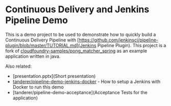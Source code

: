 # Continuous Delivery and Jenkins Pipeline Demo
This is a demo project to be used to demonstrate how to quickly build a Continuous Delivery Pipeline with [https://github.com/jenkinsci/pipeline-plugin/blob/master/TUTORIAL.md](Jenkins Pipeline Plugin). This project is a fork of [cloudfoundry-samples/pong_matcher_spring](cloudfoundry-samples/pong_matcher_spring) as an example application written in java.

Also related: 
 - [presentation.pptx](Short presentation)
 - [tanderer/pipeline-demo-jenkins-docker](Pipeline-Demo-Jenkins-Docker) - How to setup a Jenkins with Docker to run this demo
 - [tanderer/pipeline-demo-acceptance](Acceptance Tests for the application) 

